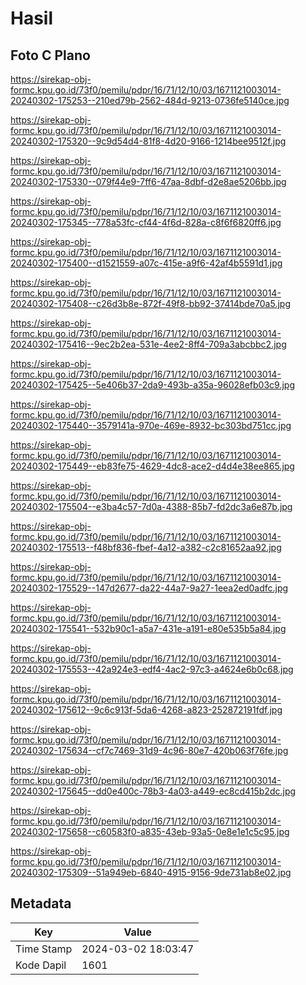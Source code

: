 # Hasil

## Foto C Plano

https://sirekap-obj-formc.kpu.go.id/73f0/pemilu/pdpr/16/71/12/10/03/1671121003014-20240302-175253--210ed79b-2562-484d-9213-0736fe5140ce.jpg

https://sirekap-obj-formc.kpu.go.id/73f0/pemilu/pdpr/16/71/12/10/03/1671121003014-20240302-175320--9c9d54d4-81f8-4d20-9166-1214bee9512f.jpg

https://sirekap-obj-formc.kpu.go.id/73f0/pemilu/pdpr/16/71/12/10/03/1671121003014-20240302-175330--079f44e9-7ff6-47aa-8dbf-d2e8ae5206bb.jpg

https://sirekap-obj-formc.kpu.go.id/73f0/pemilu/pdpr/16/71/12/10/03/1671121003014-20240302-175345--778a53fc-cf44-4f6d-828a-c8f6f6820ff6.jpg

https://sirekap-obj-formc.kpu.go.id/73f0/pemilu/pdpr/16/71/12/10/03/1671121003014-20240302-175400--d1521559-a07c-415e-a9f6-42af4b5591d1.jpg

https://sirekap-obj-formc.kpu.go.id/73f0/pemilu/pdpr/16/71/12/10/03/1671121003014-20240302-175408--c26d3b8e-872f-49f8-bb92-37414bde70a5.jpg

https://sirekap-obj-formc.kpu.go.id/73f0/pemilu/pdpr/16/71/12/10/03/1671121003014-20240302-175416--9ec2b2ea-531e-4ee2-8ff4-709a3abcbbc2.jpg

https://sirekap-obj-formc.kpu.go.id/73f0/pemilu/pdpr/16/71/12/10/03/1671121003014-20240302-175425--5e406b37-2da9-493b-a35a-96028efb03c9.jpg

https://sirekap-obj-formc.kpu.go.id/73f0/pemilu/pdpr/16/71/12/10/03/1671121003014-20240302-175440--3579141a-970e-469e-8932-bc303bd751cc.jpg

https://sirekap-obj-formc.kpu.go.id/73f0/pemilu/pdpr/16/71/12/10/03/1671121003014-20240302-175449--eb83fe75-4629-4dc8-ace2-d4d4e38ee865.jpg

https://sirekap-obj-formc.kpu.go.id/73f0/pemilu/pdpr/16/71/12/10/03/1671121003014-20240302-175504--e3ba4c57-7d0a-4388-85b7-fd2dc3a6e87b.jpg

https://sirekap-obj-formc.kpu.go.id/73f0/pemilu/pdpr/16/71/12/10/03/1671121003014-20240302-175513--f48bf836-fbef-4a12-a382-c2c81652aa92.jpg

https://sirekap-obj-formc.kpu.go.id/73f0/pemilu/pdpr/16/71/12/10/03/1671121003014-20240302-175529--147d2677-da22-44a7-9a27-1eea2ed0adfc.jpg

https://sirekap-obj-formc.kpu.go.id/73f0/pemilu/pdpr/16/71/12/10/03/1671121003014-20240302-175541--532b90c1-a5a7-431e-a191-e80e535b5a84.jpg

https://sirekap-obj-formc.kpu.go.id/73f0/pemilu/pdpr/16/71/12/10/03/1671121003014-20240302-175553--42a924e3-edf4-4ac2-97c3-a4624e6b0c68.jpg

https://sirekap-obj-formc.kpu.go.id/73f0/pemilu/pdpr/16/71/12/10/03/1671121003014-20240302-175612--9c6c913f-5da6-4268-a823-252872191fdf.jpg

https://sirekap-obj-formc.kpu.go.id/73f0/pemilu/pdpr/16/71/12/10/03/1671121003014-20240302-175634--cf7c7469-31d9-4c96-80e7-420b063f76fe.jpg

https://sirekap-obj-formc.kpu.go.id/73f0/pemilu/pdpr/16/71/12/10/03/1671121003014-20240302-175645--dd0e400c-78b3-4a03-a449-ec8cd415b2dc.jpg

https://sirekap-obj-formc.kpu.go.id/73f0/pemilu/pdpr/16/71/12/10/03/1671121003014-20240302-175658--c60583f0-a835-43eb-93a5-0e8e1e1c5c95.jpg

https://sirekap-obj-formc.kpu.go.id/73f0/pemilu/pdpr/16/71/12/10/03/1671121003014-20240302-175309--51a949eb-6840-4915-9156-9de731ab8e02.jpg


## Metadata

| Key        | Value               |
| ---------- | ------------------- |
| Time Stamp | 2024-03-02 18:03:47 |
| Kode Dapil | 1601                |



